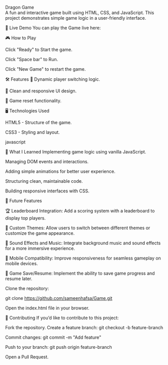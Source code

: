 Dragon Game  
A fun and interactive game built using HTML, CSS, and JavaScript. This project demonstrates simple game logic in a user-friendly interface.

🚀 Live Demo
You can play the Game live here: 


🎮 How to Play

Click "Ready" to Start the game.

Click "Space bar" to Run.

Click "New Game" to restart the game.


🛠️ Features
🔄 Dynamic player switching logic.

📱 Clean and responsive UI design.

🔄 Game reset functionality.

🖥️ Technologies Used

HTML5 - Structure of the game.

CSS3 - Styling and layout.

javascript

🌟 What I Learned
Implementing game logic using vanilla JavaScript.

Managing DOM events and interactions.

Adding simple animations for better user experience.

Structuring clean, maintainable code.

Building responsive interfaces with CSS.

🚀 Future Features

🏆 Leaderboard Integration: Add a scoring system with a leaderboard to display top players.

🎨 Custom Themes: Allow users to switch between different themes or customize the game appearance.

🎵 Sound Effects and Music: Integrate background music and sound effects for a more immersive experience.

📱 Mobile Compatibility: Improve responsiveness for seamless gameplay on mobile devices.

🔄 Game Save/Resume: Implement the ability to save game progress and resume later.


Clone the repository:

git clone https://github.com/sameenhafsa/Game.git

Open the index.html file in your browser.

🤝 Contributing
If you’d like to contribute to this project:

Fork the repository.
Create a feature branch: git checkout -b feature-branch

Commit changes: git commit -m "Add feature"

Push to your branch: git push origin feature-branch

Open a Pull Request.
